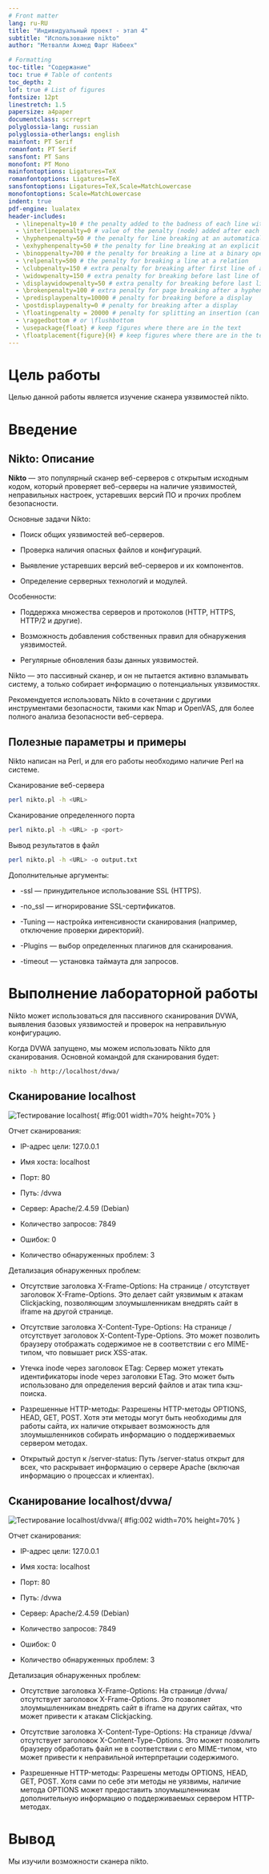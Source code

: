 ```yaml
---
# Front matter
lang: ru-RU
title: "Индивидуальный проект - этап 4"
subtitle: "Использование nikto"
author: "Метвалли Ахмед Фарг Набеех"

# Formatting
toc-title: "Содержание"
toc: true # Table of contents
toc_depth: 2
lof: true # List of figures
fontsize: 12pt
linestretch: 1.5
papersize: a4paper
documentclass: scrreprt
polyglossia-lang: russian
polyglossia-otherlangs: english
mainfont: PT Serif
romanfont: PT Serif
sansfont: PT Sans
monofont: PT Mono
mainfontoptions: Ligatures=TeX
romanfontoptions: Ligatures=TeX
sansfontoptions: Ligatures=TeX,Scale=MatchLowercase
monofontoptions: Scale=MatchLowercase
indent: true
pdf-engine: lualatex
header-includes:
  - \linepenalty=10 # the penalty added to the badness of each line within a paragraph (no associated penalty node) Increasing the value makes tex try to have fewer lines in the paragraph.
  - \interlinepenalty=0 # value of the penalty (node) added after each line of a paragraph.
  - \hyphenpenalty=50 # the penalty for line breaking at an automatically inserted hyphen
  - \exhyphenpenalty=50 # the penalty for line breaking at an explicit hyphen
  - \binoppenalty=700 # the penalty for breaking a line at a binary operator
  - \relpenalty=500 # the penalty for breaking a line at a relation
  - \clubpenalty=150 # extra penalty for breaking after first line of a paragraph
  - \widowpenalty=150 # extra penalty for breaking before last line of a paragraph
  - \displaywidowpenalty=50 # extra penalty for breaking before last line before a display math
  - \brokenpenalty=100 # extra penalty for page breaking after a hyphenated line
  - \predisplaypenalty=10000 # penalty for breaking before a display
  - \postdisplaypenalty=0 # penalty for breaking after a display
  - \floatingpenalty = 20000 # penalty for splitting an insertion (can only be split footnote in standard LaTeX)
  - \raggedbottom # or \flushbottom
  - \usepackage{float} # keep figures where there are in the text
  - \floatplacement{figure}{H} # keep figures where there are in the text
---
```


# Цель работы

Целью данной работы является изучение сканера уязвимостей nikto.

# Введение

## Nikto: Описание

**Nikto** — это популярный сканер веб-серверов с открытым исходным кодом, который проверяет веб-серверы на наличие уязвимостей, неправильных настроек, устаревших версий ПО и прочих проблем безопасности.

Основные задачи Nikto:

- Поиск общих уязвимостей веб-серверов.

- Проверка наличия опасных файлов и конфигураций.

- Выявление устаревших версий веб-серверов и их компонентов.

- Определение серверных технологий и модулей.

Особенности:


- Поддержка множества серверов и протоколов (HTTP, HTTPS, HTTP/2 и другие).

- Возможность добавления собственных правил для обнаружения уязвимостей.

- Регулярные обновления базы данных уязвимостей.

Nikto — это пассивный сканер, и он не пытается активно взламывать систему, а только собирает информацию о потенциальных уязвимостях.

Рекомендуется использовать Nikto в сочетании с другими инструментами безопасности, такими как Nmap и OpenVAS, для более полного анализа безопасности веб-сервера.

## Полезные параметры и примеры

Nikto написан на Perl, и для его работы необходимо наличие Perl на системе.

Сканирование веб-сервера
```bash
perl nikto.pl -h <URL>
```

Сканирование определенного порта
```bash
perl nikto.pl -h <URL> -p <port>
```

Вывод результатов в файл
```bash
perl nikto.pl -h <URL> -o output.txt
```

Дополнительные аргументы:


* -ssl — принудительное использование SSL (HTTPS).

* -no_ssl — игнорирование SSL-сертификатов.

* -Tuning — настройка интенсивности сканирования (например, отключение проверки директорий).

* -Plugins — выбор определенных плагинов для сканирования.

* -timeout — установка таймаута для запросов.


# Выполнение лабораторной работы

Nikto может использоваться для пассивного сканирования DVWA, выявления базовых уязвимостей и проверок на неправильную конфигурацию.

Когда DVWA запущено, мы можем использовать Nikto для сканирования. Основной командой для сканирования будет:

```bash
nikto -h http://localhost/dvwa/
```

## Сканирование localhost

![Тестирование localhost](image/01.png){ #fig:001 width=70% height=70% }

Отчет сканирования:

* IP-адрес цели: 127.0.0.1

* Имя хоста: localhost

* Порт: 80

* Путь: /dvwa

* Сервер: Apache/2.4.59 (Debian)

* Количество запросов: 7849

* Ошибок: 0

* Количество обнаруженных проблем: 3

Детализация обнаруженных проблем:

* Отсутствие заголовка X-Frame-Options: На странице / отсутствует заголовок X-Frame-Options. Это делает сайт уязвимым к атакам Clickjacking, позволяющим злоумышленникам внедрять сайт в iframe на другой странице.

* Отсутствие заголовка X-Content-Type-Options: На странице / отсутствует заголовок X-Content-Type-Options. Это может позволить браузеру отображать содержимое не в соответствии с его MIME-типом, что повышает риск XSS-атак.

* Утечка inode через заголовок ETag: Сервер может утекать идентификаторы inode через заголовки ETag. Это может быть использовано для определения версий файлов и атак типа кэш-поиска.

* Разрешенные HTTP-методы: Разрешены HTTP-методы OPTIONS, HEAD, GET, POST. Хотя эти методы могут быть необходимы для работы сайта, их наличие открывает возможность для злоумышленников собирать информацию о поддерживаемых сервером методах.

* Открытый доступ к /server-status: Путь /server-status открыт для всех, что раскрывает информацию о сервере Apache (включая информацию о процессах и клиентах).

## Сканирование localhost/dvwa/

![Тестирование localhost/dvwa/](image/02.png){ #fig:002 width=70% height=70% }

Отчет сканирования:

* IP-адрес цели: 127.0.0.1

* Имя хоста: localhost

* Порт: 80

* Путь: /dvwa

* Сервер: Apache/2.4.59 (Debian)

* Количество запросов: 7849

* Ошибок: 0

* Количество обнаруженных проблем: 3

Детализация обнаруженных проблем:

* Отсутствие заголовка X-Frame-Options: На странице /dvwa/ отсутствует заголовок X-Frame-Options. Это позволяет злоумышленникам внедрять сайт в iframe на других сайтах, что может привести к атакам Clickjacking.

* Отсутствие заголовка X-Content-Type-Options: На странице /dvwa/ отсутствует заголовок X-Content-Type-Options. Это может позволить браузеру обработать файл не в соответствии с его MIME-типом, что может привести к неправильной интерпретации содержимого.

* Разрешенные HTTP-методы: Разрешены методы OPTIONS, HEAD, GET, POST. Хотя сами по себе эти методы не уязвимы, наличие метода OPTIONS может предоставить злоумышленникам дополнительную информацию о поддерживаемых сервером HTTP-методах.

# Вывод

Мы изучили возможности сканера nikto.